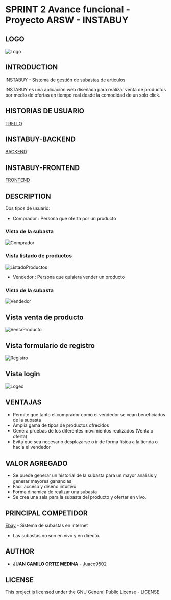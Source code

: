 # SPRINT 2 Avance funcional - Proyecto ARSW - INSTABUY

## LOGO

![Logo](img/logo1.PNG?style=centerme)

## INTRODUCTION

INSTABUY - Sistema de gestión de subastas de articulos

INSTABUY es una aplicación web diseñada para realizar venta de productos por medio de ofertas en tiempo real desde la comodidad de un solo click.


## HISTORIAS DE USUARIO

[TRELLO](https://trello.com/b/zXhEXtKA/historias-de-usuario-instabuy)

## INSTABUY-BACKEND

[BACKEND](https://github.com/InstabuyDeveloper/Instabuy-Backend)

## INSTABUY-FRONTEND

[FRONTEND](https://github.com/InstabuyDeveloper/Instabuy-Frontend)

## DESCRIPTION

Dos tipos de usuario: 

* Comprador : Persona que oferta por un producto	

### Vista de la subasta 

![Comprador](img/comprador.PNG)

### Vista listado de productos

![ListadoProductos](img/listadoProductos.PNG)
	
* Vendedor : Persona que quisiera vender un producto

### Vista de la subasta

![Vendedor](img/vendedor.PNG)


## Vista venta de producto

![VentaProducto](img/ventaProducto.PNG)



## Vista formulario de registro

![Registro](img/registro.PNG)

## Vista login

![Logeo](img/logeo.PNG)


## VENTAJAS
* Permite que tanto el comprador como el vendedor se vean beneficiados de la subasta
* Amplia gama de tipos de productos ofrecidos
* Genera pruebas de los diferentes movimientos realizados (Venta o oferta)
* Evita que sea necesario desplazarse o ir de forma fisica a la tienda o hacia el vendedor

## VALOR AGREGADO

* Se puede generar un historial de la subasta para un mayor analisis y generar mayores ganancias
* Facil acceso y diseño intuitivo
* Forma dinamica de realizar una subasta
* Se crea una sala para la subasta del producto y ofertar en vivo.

## PRINCIPAL COMPETIDOR
[Ebay](https://www.ebay.com/) - Sistema de subastas en internet
* Las subastas no son en vivo y en directo.

 
## AUTHOR

* **JUAN CAMILO ORTIZ MEDINA** - [Juaco9502](https://github.com/juaco9502)


## LICENSE

This project is licensed under the GNU General Public License - [LICENSE](LICENSE) 
